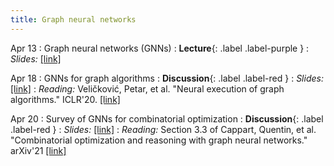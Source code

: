 ```yaml
---
title: Graph neural networks
---
```


Apr 13
: Graph neural networks (GNNs)
  : **Lecture**{: .label .label-purple }
: *Slides:* [[link]](https://vitercik.github.io/ml4algs/assets/slides/lecture4.pdf)

Apr 18
: GNNs for graph algorithms
  : **Discussion**{: .label .label-red }
: *Slides:* [[link]](https://vitercik.github.io/ml4algs/assets/slides/lecture5.pdf)
: *Reading:* Veličković, Petar, et al. "Neural execution of graph algorithms." ICLR'20. [[link]](https://arxiv.org/pdf/1910.10593.pdf)

Apr 20
: Survey of GNNs for combinatorial optimization
  : **Discussion**{: .label .label-red }
: *Slides:* [[link]](https://vitercik.github.io/ml4algs/assets/slides/lecture6.pdf)
: *Reading:* Section 3.3 of Cappart, Quentin, et al. "Combinatorial optimization and reasoning with graph neural networks." arXiv'21 [[link]](https://arxiv.org/pdf/2102.09544.pdf)
